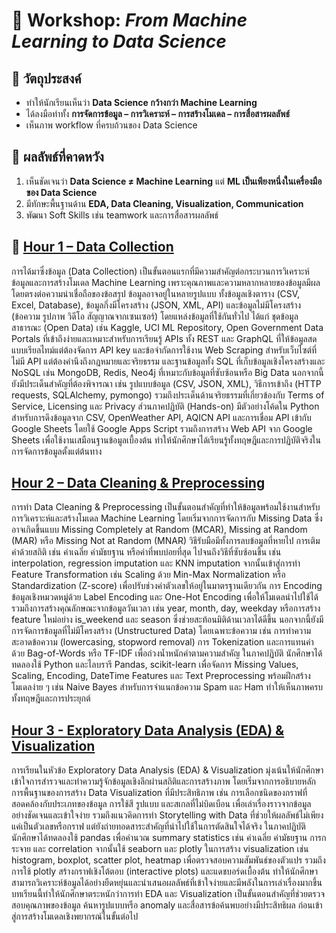 
# 📘 Workshop: *From Machine Learning to Data Science*  

## 🎯 วัตถุประสงค์

* ทำให้นักเรียนเห็นว่า **Data Science กว้างกว่า Machine Learning**
* ได้ลงมือทำทั้ง **การจัดการข้อมูล – การวิเคราะห์ – การสร้างโมเดล – การสื่อสารผลลัพธ์**
* เห็นภาพ workflow ที่ครบถ้วนของ Data Science

## 📝 ผลลัพธ์ที่คาดหวัง

1. เห็นชัดเจนว่า **Data Science ≠ Machine Learning** แต่ **ML เป็นเพียงหนึ่งในเครื่องมือของ Data Science**
2. มีทักษะพื้นฐานด้าน **EDA, Data Cleaning, Visualization, Communication**
3. พัฒนา Soft Skills เช่น teamwork และการสื่อสารผลลัพธ์


## 📘 [Hour 1 – Data Collection](hour-01.md)

การได้มาซึ่งข้อมูล (Data Collection) เป็นขั้นตอนแรกที่มีความสำคัญต่อกระบวนการวิเคราะห์ข้อมูลและการสร้างโมเดล Machine Learning เพราะคุณภาพและความหลากหลายของข้อมูลมีผลโดยตรงต่อความน่าเชื่อถือของข้อสรุป ข้อมูลอาจอยู่ในหลายรูปแบบ ทั้งข้อมูลเชิงตาราง (CSV, Excel, Database), ข้อมูลกึ่งมีโครงสร้าง (JSON, XML, API) และข้อมูลไม่มีโครงสร้าง (ข้อความ รูปภาพ วิดีโอ สัญญาณจากเซนเซอร์) โดยแหล่งข้อมูลที่ใช้กันทั่วไป ได้แก่ ชุดข้อมูลสาธารณะ (Open Data) เช่น Kaggle, UCI ML Repository, Open Government Data Portals ที่เข้าถึงง่ายและเหมาะสำหรับการเรียนรู้ APIs ทั้ง REST และ GraphQL ที่ให้ข้อมูลสดแบบเรียลไทม์แต่ต้องจัดการ API key และข้อจำกัดการใช้งาน Web Scraping สำหรับเว็บไซต์ที่ไม่มี API แต่ต้องคำนึงถึงกฎหมายและจริยธรรม และฐานข้อมูลทั้ง SQL ที่เก็บข้อมูลเชิงโครงสร้างและ NoSQL เช่น MongoDB, Redis, Neo4j ที่เหมาะกับข้อมูลที่ซับซ้อนหรือ Big Data นอกจากนี้ยังมีประเด็นสำคัญที่ต้องพิจารณา เช่น รูปแบบข้อมูล (CSV, JSON, XML), วิธีการเข้าถึง (HTTP requests, SQLAlchemy, pymongo) รวมถึงประเด็นด้านจริยธรรมที่เกี่ยวข้องกับ Terms of Service, Licensing และ Privacy ส่วนภาคปฏิบัติ (Hands-on) มีตัวอย่างโค้ดใน Python สำหรับการดึงข้อมูลจาก CSV, OpenWeather API, AQICN API และการเชื่อม API เข้ากับ Google Sheets โดยใช้ Google Apps Script รวมถึงการสร้าง Web API จาก Google Sheets เพื่อใช้งานเสมือนฐานข้อมูลเบื้องต้น ทำให้นักศึกษาได้เรียนรู้ทั้งทฤษฎีและการปฏิบัติจริงในการจัดการข้อมูลตั้งแต่ต้นทาง


## [Hour 2 – Data Cleaning & Preprocessing](hour-02.md)

การทำ Data Cleaning & Preprocessing เป็นขั้นตอนสำคัญที่ทำให้ข้อมูลพร้อมใช้งานสำหรับการวิเคราะห์และสร้างโมเดล Machine Learning โดยเริ่มจากการจัดการกับ Missing Data ซึ่งอาจเกิดขึ้นแบบ Missing Completely at Random (MCAR), Missing at Random (MAR) หรือ Missing Not at Random (MNAR) วิธีรับมือมีทั้งการลบข้อมูลที่หายไป การเติมค่าด้วยสถิติ เช่น ค่าเฉลี่ย ค่ามัธยฐาน หรือค่าที่พบบ่อยที่สุด ไปจนถึงวิธีที่ซับซ้อนขึ้น เช่น interpolation, regression imputation และ KNN imputation จากนั้นเข้าสู่การทำ Feature Transformation เช่น Scaling ด้วย Min-Max Normalization หรือ Standardization (Z-score) เพื่อปรับช่วงค่าตัวเลขให้อยู่ในมาตรฐานเดียวกัน การ Encoding ข้อมูลเชิงหมวดหมู่ด้วย Label Encoding และ One-Hot Encoding เพื่อให้โมเดลนำไปใช้ได้ รวมถึงการสร้างคุณลักษณะจากข้อมูลวันเวลา เช่น year, month, day, weekday หรือการสร้าง feature ใหม่อย่าง is_weekend และ season ซึ่งช่วยสะท้อนมิติด้านเวลาได้ดีขึ้น นอกจากนี้ยังมีการจัดการข้อมูลที่ไม่มีโครงสร้าง (Unstructured Data) โดยเฉพาะข้อความ เช่น การทำความสะอาดข้อความ (lowercasing, stopword removal) การ Tokenization และการแทนค่าด้วย Bag-of-Words หรือ TF-IDF เพื่อถ่วงน้ำหนักคำตามความสำคัญ ในภาคปฏิบัติ นักศึกษาได้ทดลองใช้ Python และไลบรารี Pandas, scikit-learn เพื่อจัดการ Missing Values, Scaling, Encoding, DateTime Features และ Text Preprocessing พร้อมฝึกสร้างโมเดลง่าย ๆ เช่น Naive Bayes สำหรับการจำแนกข้อความ Spam และ Ham ทำให้เห็นภาพครบทั้งทฤษฎีและการประยุกต์

## [Hour 3  - Exploratory Data Analysis (EDA) & Visualization](hour-03.md)

การเรียนในหัวข้อ Exploratory Data Analysis (EDA) & Visualization มุ่งเน้นให้นักศึกษาเข้าใจการสำรวจและทำความรู้จักข้อมูลเชิงลึกผ่านสถิติและการสร้างภาพ โดยเริ่มจากการอธิบายหลักการพื้นฐานของการสร้าง Data Visualization ที่มีประสิทธิภาพ เช่น การเลือกชนิดของกราฟที่สอดคล้องกับประเภทของข้อมูล การใช้สี รูปแบบ และสเกลที่ไม่บิดเบือน เพื่อเล่าเรื่องราวจากข้อมูลอย่างชัดเจนและเข้าใจง่าย รวมถึงแนวคิดการทำ Storytelling with Data ที่ช่วยให้ผลลัพธ์ไม่เพียงแค่เป็นตัวเลขหรือกราฟ แต่ยังถ่ายทอดสาระสำคัญที่นำไปใช้ในการตัดสินใจได้จริง ในภาคปฏิบัติ นักศึกษาได้ทดลองใช้ pandas เพื่อคำนวณ summary statistics เช่น ค่าเฉลี่ย ค่ามัธยฐาน การกระจาย และ correlation จากนั้นใช้ seaborn และ plotly ในการสร้าง visualization เช่น histogram, boxplot, scatter plot, heatmap เพื่อตรวจสอบความสัมพันธ์ของตัวแปร รวมถึงการใช้ plotly สร้างกราฟเชิงโต้ตอบ (interactive plots) และแดชบอร์ดเบื้องต้น ทำให้นักศึกษาสามารถวิเคราะห์ข้อมูลได้อย่างยืดหยุ่นและนำเสนอผลลัพธ์ที่เข้าใจง่ายและมีพลังในการเล่าเรื่องมากขึ้น บทเรียนนี้ทำให้นักศึกษาตระหนักว่าการทำ EDA และ Visualization เป็นขั้นตอนสำคัญที่ช่วยตรวจสอบคุณภาพของข้อมูล ค้นหารูปแบบหรือ anomaly และสื่อสารข้อค้นพบอย่างมีประสิทธิผล ก่อนเข้าสู่การสร้างโมเดลเชิงพยากรณ์ในขั้นต่อไป